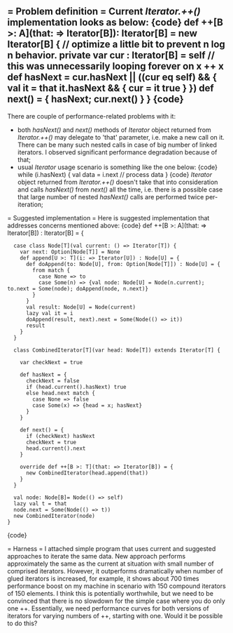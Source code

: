 = Problem definition =
Current _Iterator.++()_ implementation looks as below:
{code}
  def ++[B >: A](that: => Iterator[B]): Iterator[B] = new Iterator[B] {
    // optimize a little bit to prevent n log n behavior.
    private var cur : Iterator[B] = self 
    // this was unnecessarily looping forever on x ++ x
    def hasNext = cur.hasNext || ((cur eq self) && {
      val it = that
      it.hasNext && {
        cur = it
        true
      }
    })
    def next() = { hasNext; cur.next() }
  }
{code}
----
There are couple of performance-related problems with it:

 * both _hasNext()_ and _next()_ methods of _Iterator_ object returned from _Iterator.++()_ may delegate to 'that' parameter, i.e. make a new call on it. There can be many such nested calls in case of big number of linked iterators. I observed significant performance degradation because of that;
 * usual _Iterator_ usage scenario is something like the one below:
{code}
while (i.hasNext) {
  val data = i.next
  // process data
}
{code}
_Iterator_ object returned from _Iterator.++()_ doesn't take that into consideration and calls _hasNext()_ from _next()_ all the time, i.e. there is a possible case that large number of nested _hasNext()_ calls are performed twice per-iteration;

= Suggested implementation =
Here is suggested implementation that addresses concerns mentioned above:
{code}
    def ++[B >: A](that: => Iterator[B]) : Iterator[B] = {

      case class Node[T](val current: () => Iterator[T]) {
        var next: Option[Node[T]] = None
        def append[U >: T](i: => Iterator[U]) : Node[U] = {
          def doAppend(to: Node[U], from: Option[Node[T]]) : Node[U] = {
            from match {
              case None => to
              case Some(n) => {val node: Node[U] = Node(n.current); to.next = Some(node); doAppend(node, n.next)}
            }
          }
          val result: Node[U] = Node(current)
          lazy val it = i
          doAppend(result, next).next = Some(Node(() => it))
          result
        }
      }

      class CombinedIterator[T](var head: Node[T]) extends Iterator[T] {

        var checkNext = true

        def hasNext = {
          checkNext = false
          if (head.current().hasNext) true
          else head.next match {
            case None => false
            case Some(x) => {head = x; hasNext}
          }
        }

        def next() = {
          if (checkNext) hasNext
          checkNext = true
          head.current().next
        }

        override def ++[B >: T](that: => Iterator[B]) = {
          new CombinedIterator(head.append(that))
        }
      }      

      val node: Node[B]= Node(() => self)
      lazy val t = that
      node.next = Some(Node(() => t))
      new CombinedIterator(node)
    }
{code}

= Harness =
I attached simple program that uses current and suggested approaches to iterate the same data. New approach performs approximately the same as the current at situation with small number of comprised iterators. However, it outperforms dramatically when number of glued iterators is increased, for example, it shows about 700 times performance boost on my machine in scenario with 150 compound iterators of 150 elements.
I think this is potentially worthwhile, but we need to be convinced that there is no slowdown for the simple case where you do only one ++. Essentially, we need performance curves for both versions of iterators for varying numbers of ++, starting with one. Would it be possible to do this?
